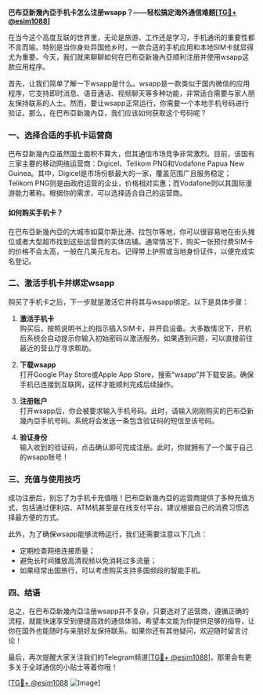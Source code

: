 **巴布亞新幾內亞手机卡怎么注册wsapp？——轻松搞定海外通信难题[[TG💪+ @esim1088](https://t.me/s/esim1088)]**

在当今这个高度互联的世界里，无论是旅游、工作还是学习，手机通讯的重要性都不言而喻。特别是当你身处异国他乡时，一款合适的手机应用和本地SIM卡就显得尤为重要。今天，我们就来聊聊如何在巴布亞新幾內亞顺利注册并使用wsapp这款应用程序。

首先，让我们简单了解一下wsapp是什么。wsapp是一款类似于国内微信的应用程序，它支持即时消息、语音通话、视频聊天等多种功能，非常适合需要与家人朋友保持联系的人士。然而，要让wsapp正常运行，你需要一个本地手机号码进行验证。那么，在巴布亞新幾內亞，我们应该如何获取这个号码呢？

### 一、选择合适的手机卡运营商

巴布亞新幾內亞虽然国土面积不算大，但其通信市场竞争非常激烈。目前，该国有三家主要的移动网络运营商：Digicel、Telikom PNG和Vodafone Papua New Guinea。其中，Digicel是市场份额最大的一家，覆盖范围广且服务稳定；Telikom PNG则是由政府运营的企业，价格相对实惠；而Vodafone则以其国际漫游能力著称。根据你的需求，可以选择适合自己的运营商。

#### 如何购买手机卡？
在巴布亞新幾內亞的大城市如莫尔斯比港、拉包尔等地，你可以很容易地在街头摊位或者大型超市找到这些运营商的实体店铺。通常情况下，购买一张预付费SIM卡的价格不会太高，一般在几美元左右。记得带上护照或当地身份证件，以便完成实名登记。

### 二、激活手机卡并绑定wsapp

购买了手机卡之后，下一步就是激活它并将其与wsapp绑定。以下是具体步骤：

1. **激活手机卡**  
   购买后，按照说明书上的指示插入SIM卡，并开启设备。大多数情况下，开机后系统会自动提示你输入初始密码以激活服务。如果遇到问题，可以直接前往最近的营业厅寻求帮助。

2. **下载wsapp**  
   打开Google Play Store或Apple App Store，搜索“wsapp”并下载安装。确保手机已连接到互联网，这样才能顺利完成后续操作。

3. **注册账户**  
   打开wsapp后，你会被要求输入手机号码。此时，请输入刚刚购买的巴布亞新幾內亞手机号码。系统将会发送一条包含验证码的短信至该号码。

4. **验证身份**  
   输入收到的验证码，点击确认即可完成注册。此时，你就拥有了一个属于自己的wsapp账号！

### 三、充值与使用技巧

成功注册后，别忘了为手机卡充值哦！巴布亞新幾內亞的运营商提供了多种充值方式，包括通过便利店、ATM机甚至是在线支付平台。建议根据自己的消费习惯选择最方便的方式。

此外，为了确保wsapp能够流畅运行，我们还需要注意以下几点：
- 定期检查网络连接质量；
- 避免长时间播放高清视频以免消耗过多流量；
- 如果经常出国旅行，可以考虑购买支持多国频段的智能手机。

### 四、结语

总之，在巴布亞新幾內亞注册wsapp并不复杂，只要选对了运营商，遵循正确的流程，就能快速享受到便捷高效的通信体验。希望本文能为你提供足够的指导，让你在国外也能随时与亲朋好友保持联系。如果你还有其他疑问，欢迎随时留言讨论！

最后，再次提醒大家关注我们的Telegram频道[[TG💪+ @esim1088](https://t.me/s/esim1088)]，那里会有更多关于全球通信的小贴士等着你哦！

[[TG💪+ @esim1088](https://t.me/s/esim1088) ![Image](https://i.postimg.cc/4NQfJmqS/Snipaste-2025-05-13-00-14-12.png)]